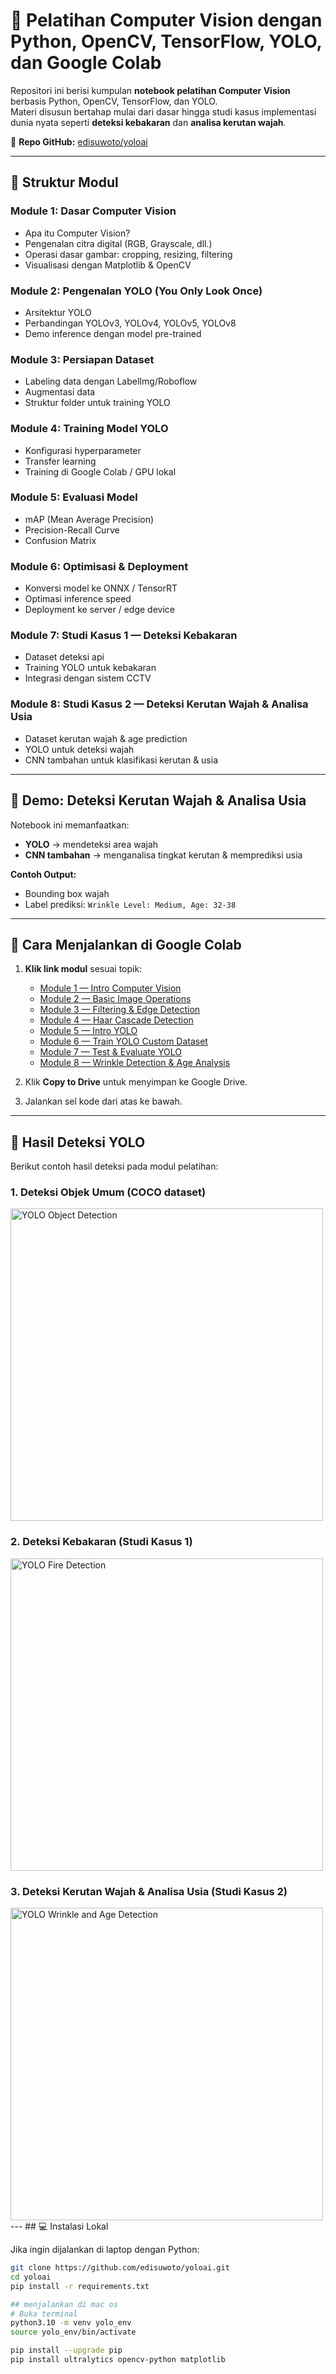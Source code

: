 # 📘 Pelatihan Computer Vision dengan Python, OpenCV, TensorFlow, YOLO, dan Google Colab

Repositori ini berisi kumpulan **notebook pelatihan Computer Vision** berbasis Python, OpenCV, TensorFlow, dan YOLO.  
Materi disusun bertahap mulai dari dasar hingga studi kasus implementasi dunia nyata seperti **deteksi kebakaran** dan **analisa kerutan wajah**.

📌 **Repo GitHub:** [edisuwoto/yoloai](https://github.com/edisuwoto/yoloai)

---

## 📂 Struktur Modul

### **Module 1: Dasar Computer Vision**
- Apa itu Computer Vision?
- Pengenalan citra digital (RGB, Grayscale, dll.)
- Operasi dasar gambar: cropping, resizing, filtering
- Visualisasi dengan Matplotlib & OpenCV

### **Module 2: Pengenalan YOLO (You Only Look Once)**
- Arsitektur YOLO
- Perbandingan YOLOv3, YOLOv4, YOLOv5, YOLOv8
- Demo inference dengan model pre-trained

### **Module 3: Persiapan Dataset**
- Labeling data dengan LabelImg/Roboflow
- Augmentasi data
- Struktur folder untuk training YOLO

### **Module 4: Training Model YOLO**
- Konfigurasi hyperparameter
- Transfer learning
- Training di Google Colab / GPU lokal

### **Module 5: Evaluasi Model**
- mAP (Mean Average Precision)
- Precision-Recall Curve
- Confusion Matrix

### **Module 6: Optimisasi & Deployment**
- Konversi model ke ONNX / TensorRT
- Optimasi inference speed
- Deployment ke server / edge device

### **Module 7: Studi Kasus 1 — Deteksi Kebakaran**
- Dataset deteksi api
- Training YOLO untuk kebakaran
- Integrasi dengan sistem CCTV

### **Module 8: Studi Kasus 2 — Deteksi Kerutan Wajah & Analisa Usia**
- Dataset kerutan wajah & age prediction
- YOLO untuk deteksi wajah
- CNN tambahan untuk klasifikasi kerutan & usia

---

## 🎯 Demo: Deteksi Kerutan Wajah & Analisa Usia

Notebook ini memanfaatkan:
- **YOLO** → mendeteksi area wajah  
- **CNN tambahan** → menganalisa tingkat kerutan & memprediksi usia  

**Contoh Output:**
- Bounding box wajah
- Label prediksi: `Wrinkle Level: Medium, Age: 32-38`

---

## 🚀 Cara Menjalankan di Google Colab

1. **Klik link modul** sesuai topik:
   - [Module 1 — Intro Computer Vision](https://colab.research.google.com/github/edisuwoto/yoloai/blob/main/Module_1_Intro_Computer_Vision.ipynb)  
   - [Module 2 — Basic Image Operations](https://colab.research.google.com/github/edisuwoto/yoloai/blob/main/Module_2_Basic_Image_Operations.ipynb)  
   - [Module 3 — Filtering & Edge Detection](https://colab.research.google.com/github/edisuwoto/yoloai/blob/main/Module_3_Filtering_Edge_Detection.ipynb)  
   - [Module 4 — Haar Cascade Detection](https://colab.research.google.com/github/edisuwoto/yoloai/blob/main/Module_4_Haar_Cascade_Detection.ipynb)  
   - [Module 5 — Intro YOLO](https://colab.research.google.com/github/edisuwoto/yoloai/blob/main/Module_5_Intro_YOLO.ipynb)  
   - [Module 6 — Train YOLO Custom Dataset](https://colab.research.google.com/github/edisuwoto/yoloai/blob/main/Module_6_Train_YOLO_Custom_Dataset.ipynb)  
   - [Module 7 — Test & Evaluate YOLO](https://colab.research.google.com/github/edisuwoto/yoloai/blob/main/Module_7_Test_Evaluate_YOLO.ipynb)  
   - [Module 8 — Wrinkle Detection & Age Analysis](https://colab.research.google.com/github/edisuwoto/yoloai/blob/main/module8_wrinkle_age.ipynb)  

2. Klik **Copy to Drive** untuk menyimpan ke Google Drive.  
3. Jalankan sel kode dari atas ke bawah.

---
## 📸 Hasil Deteksi YOLO

Berikut contoh hasil deteksi pada modul pelatihan:

### 1. Deteksi Objek Umum (COCO dataset)
<img src="assets/yolo_detection_coco.jpg" alt="YOLO Object Detection" width="500"/>

### 2. Deteksi Kebakaran (Studi Kasus 1)
<img src="assets/yolo_fire_detection.jpg" alt="YOLO Fire Detection" width="500"/>

### 3. Deteksi Kerutan Wajah & Analisa Usia (Studi Kasus 2)
<img src="assets/yolo_wrinkle_age.jpg" alt="YOLO Wrinkle and Age Detection" width="500"/>
---
## 💻 Instalasi Lokal

Jika ingin dijalankan di laptop dengan Python:

```bash
git clone https://github.com/edisuwoto/yoloai.git
cd yoloai
pip install -r requirements.txt

## menjalankan di mac os
# Buka terminal
python3.10 -m venv yolo_env
source yolo_env/bin/activate

pip install --upgrade pip
pip install ultralytics opencv-python matplotlib
